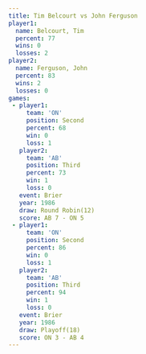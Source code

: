 ```yaml
---
title: Tim Belcourt vs John Ferguson
player1:              
  name: Belcourt, Tim 
  percent: 77         
  wins: 0             
  losses: 2           
player2:              
  name: Ferguson, John
  percent: 83         
  wins: 2             
  losses: 0           
games:
 - player1:          
     team: 'ON'      
     position: Second
     percent: 68     
     win: 0          
     loss: 1         
   player2:         
     team: 'AB'     
     position: Third
     percent: 73    
     win: 1         
     loss: 0        
   event: Brier         
   year: 1986           
   draw: Round Robin(12)
   score: AB 7 - ON 5   
 - player1:          
     team: 'ON'      
     position: Second
     percent: 86     
     win: 0          
     loss: 1         
   player2:         
     team: 'AB'     
     position: Third
     percent: 94    
     win: 1         
     loss: 0        
   event: Brier      
   year: 1986        
   draw: Playoff(18) 
   score: ON 3 - AB 4
---
```

